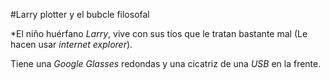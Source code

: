 #Larry plotter y el bubcle filosofal

*El niño huérfano *Larry*, vive con sus tíos que le tratan bastante mal
(Le hacen usar *internet explorer*).

Tiene una *Google Glasses* redondas y una cicatriz de una *USB* en la frente.

